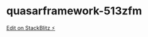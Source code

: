 # quasarframework-513zfm

[Edit on StackBlitz ⚡️](https://stackblitz.com/edit/quasarframework-513zfm)